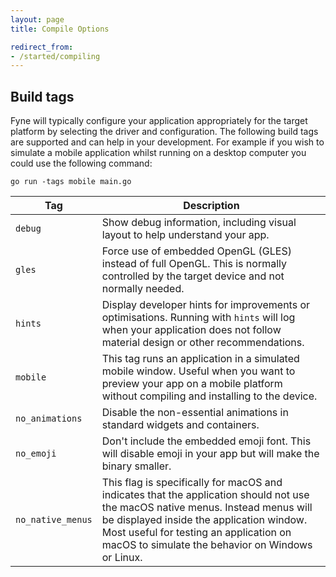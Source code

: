 ```yaml
---
layout: page
title: Compile Options

redirect_from:
- /started/compiling
---
```


## Build tags

Fyne will typically configure your application appropriately for the target platform by selecting the driver and configuration. The following build tags are supported and can help in your development. For example if you wish to simulate a mobile application whilst running on a desktop computer you could use the following command:

	go run -tags mobile main.go


| Tag      | Description               |
|----------|---------------------------|
| `debug`  | Show debug information, including visual layout to help understand your app. |
| `gles`   | Force use of embedded OpenGL (GLES) instead of full OpenGL. This is normally controlled by the target device and not normally needed. |
| `hints`  | Display developer hints for improvements or optimisations. Running with `hints` will log when your application does not follow material design or other recommendations. |
| `mobile` | This tag runs an application in a simulated mobile window. Useful when you want to preview your app on a mobile platform without compiling and installing to the device. |
| `no_animations` | Disable the non-essential animations in standard widgets and containers. |
| `no_emoji` | Don't include the embedded emoji font. This will disable emoji in  your app but will make the binary smaller. |
| `no_native_menus` | This flag is specifically for macOS and indicates that the application should not use the macOS native menus. Instead menus will be displayed inside the application window. Most useful for testing an application on macOS to simulate the behavior on Windows or Linux. |
